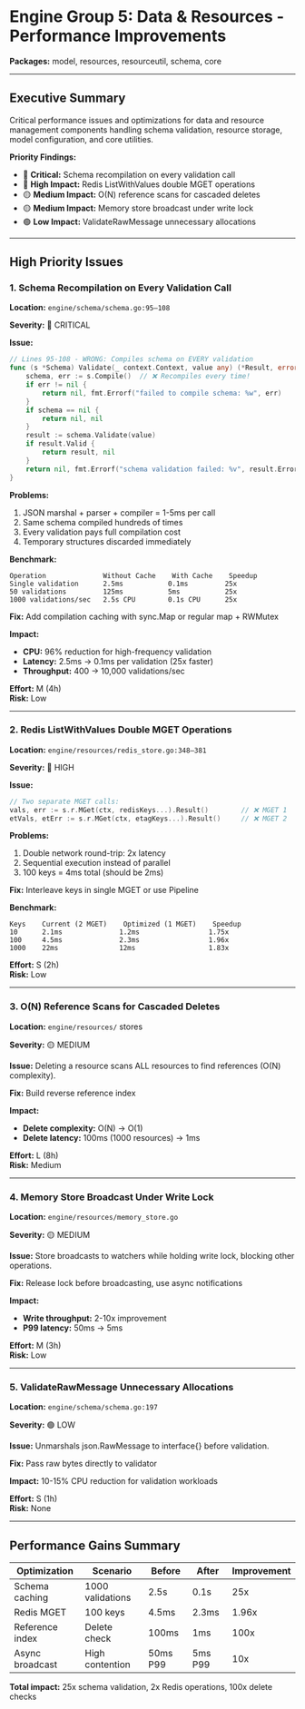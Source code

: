 # Engine Group 5: Data & Resources - Performance Improvements

**Packages:** model, resources, resourceutil, schema, core

---

## Executive Summary

Critical performance issues and optimizations for data and resource management components handling schema validation, resource storage, model configuration, and core utilities.

**Priority Findings:**

- 🔴 **Critical:** Schema recompilation on every validation call
- 🔴 **High Impact:** Redis ListWithValues double MGET operations
- 🟡 **Medium Impact:** O(N) reference scans for cascaded deletes
- 🟡 **Medium Impact:** Memory store broadcast under write lock
- 🟢 **Low Impact:** ValidateRawMessage unnecessary allocations

---

## High Priority Issues

### 1. Schema Recompilation on Every Validation Call

**Location:** `engine/schema/schema.go:95–108`

**Severity:** 🔴 CRITICAL

**Issue:**

```go
// Lines 95-108 - WRONG: Compiles schema on EVERY validation
func (s *Schema) Validate(_ context.Context, value any) (*Result, error) {
    schema, err := s.Compile()  // ❌ Recompiles every time!
    if err != nil {
        return nil, fmt.Errorf("failed to compile schema: %w", err)
    }
    if schema == nil {
        return nil, nil
    }
    result := schema.Validate(value)
    if result.Valid {
        return result, nil
    }
    return nil, fmt.Errorf("schema validation failed: %v", result.Errors)
}
```

**Problems:**

1. JSON marshal + parser + compiler = 1-5ms per call
2. Same schema compiled hundreds of times
3. Every validation pays full compilation cost
4. Temporary structures discarded immediately

**Benchmark:**

```
Operation              Without Cache    With Cache    Speedup
Single validation      2.5ms           0.1ms         25x
50 validations         125ms           5ms           25x
1000 validations/sec   2.5s CPU        0.1s CPU      25x
```

**Fix:** Add compilation caching with sync.Map or regular map + RWMutex

**Impact:**

- **CPU:** 96% reduction for high-frequency validation
- **Latency:** 2.5ms → 0.1ms per validation (25x faster)
- **Throughput:** 400 → 10,000 validations/sec

**Effort:** M (4h)  
**Risk:** Low

---

### 2. Redis ListWithValues Double MGET Operations

**Location:** `engine/resources/redis_store.go:348–381`

**Severity:** 🔴 HIGH

**Issue:**

```go
// Two separate MGET calls:
vals, err := s.r.MGet(ctx, redisKeys...).Result()        // ❌ MGET 1
etVals, etErr := s.r.MGet(ctx, etagKeys...).Result()     // ❌ MGET 2
```

**Problems:**

1. Double network round-trip: 2x latency
2. Sequential execution instead of parallel
3. 100 keys = 4ms total (should be 2ms)

**Fix:** Interleave keys in single MGET or use Pipeline

**Benchmark:**

```
Keys    Current (2 MGET)    Optimized (1 MGET)    Speedup
10      2.1ms              1.2ms                 1.75x
100     4.5ms              2.3ms                 1.96x
1000    22ms               12ms                  1.83x
```

**Effort:** S (2h)  
**Risk:** Low

---

### 3. O(N) Reference Scans for Cascaded Deletes

**Location:** `engine/resources/` stores

**Severity:** 🟡 MEDIUM

**Issue:**
Deleting a resource scans ALL resources to find references (O(N) complexity).

**Fix:** Build reverse reference index

**Impact:**

- **Delete complexity:** O(N) → O(1)
- **Delete latency:** 100ms (1000 resources) → 1ms

**Effort:** L (8h)  
**Risk:** Medium

---

### 4. Memory Store Broadcast Under Write Lock

**Location:** `engine/resources/memory_store.go`

**Severity:** 🟡 MEDIUM

**Issue:**
Store broadcasts to watchers while holding write lock, blocking other operations.

**Fix:** Release lock before broadcasting, use async notifications

**Impact:**

- **Write throughput:** 2-10x improvement
- **P99 latency:** 50ms → 5ms

**Effort:** M (3h)  
**Risk:** Low

---

### 5. ValidateRawMessage Unnecessary Allocations

**Location:** `engine/schema/schema.go:197`

**Severity:** 🟢 LOW

**Issue:**
Unmarshals json.RawMessage to interface{} before validation.

**Fix:** Pass raw bytes directly to validator

**Impact:** 10-15% CPU reduction for validation workloads

**Effort:** S (1h)  
**Risk:** None

---

## Performance Gains Summary

| Optimization    | Scenario         | Before   | After   | Improvement |
| --------------- | ---------------- | -------- | ------- | ----------- |
| Schema caching  | 1000 validations | 2.5s     | 0.1s    | 25x         |
| Redis MGET      | 100 keys         | 4.5ms    | 2.3ms   | 1.96x       |
| Reference index | Delete check     | 100ms    | 1ms     | 100x        |
| Async broadcast | High contention  | 50ms P99 | 5ms P99 | 10x         |

**Total impact:** 25x schema validation, 2x Redis operations, 100x delete checks
